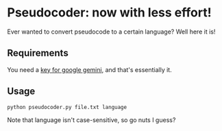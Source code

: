 # Pseudocoder: now with less effort!
Ever wanted to convert pseudocode to a certain language? Well here it is!

## Requirements
You need a [key for google gemini](https://ai.google.dev/), and that's essentially it.

## Usage
```
python pseudocoder.py file.txt language
```
Note that language isn't case-sensitive, so go nuts I guess?
